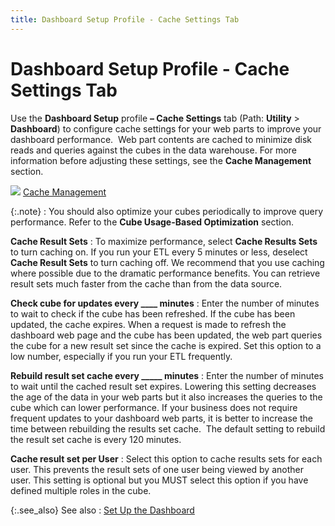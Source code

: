 ```yaml
---
title: Dashboard Setup Profile - Cache Settings Tab
---
```


# Dashboard Setup Profile - Cache Settings Tab


Use the **Dashboard Setup** profile **– Cache Settings** tab (Path: **Utility**  > **Dashboard**) to configure cache  settings for your web parts to improve your dashboard performance.  Web  part contents are cached to minimize disk reads and queries against the  cubes in the data warehouse. For more information before adjusting these  settings, see the **Cache 
 Management** section.


![]({{site.db_baseurl}}/img/lens.gif) [Cache  Management]({{site.db_baseurl}}/create-and-set-up-the-database-and-dashboard/set-up-the-dashboard/cache_management_set_up_the_dashboard_ead.html)


{:.note}
: You should also optimize your cubes periodically  to improve query performance. Refer to the **Cube 
 Usage-Based Optimization** section.


**Cache Result Sets**
: To maximize performance, select **Cache 
 Results Sets** to turn caching on. If you run your ETL every 5 minutes  or less, deselect **Cache Result Sets**  to turn caching off. We recommend that you use caching where possible  due to the dramatic performance benefits. You can retrieve result sets  much faster from the cache than from the data source.


**Check cube for updates every \_\_\_\_ minutes**
: Enter the number of minutes to wait to check if  the cube has been refreshed. If the cube has been updated, the cache expires.  When a request is made to refresh the dashboard web page and the cube  has been updated, the web part queries the cube for a new result set since  the cache is expired. Set this option to a low number, especially if you  run your ETL frequently.


**Rebuild result set cache every \_\_\_\_\_ minutes**
: Enter the number of minutes to wait until the cached  result set expires. Lowering this setting decreases the age of the data  in your web parts but it also increases the queries to the cube which  can lower performance. If your business does not require frequent updates  to your dashboard web parts, it is better to increase the time between  rebuilding the results set cache.  The  default setting to rebuild the result set cache is every 120 minutes.


**Cache result set per User**
: Select this option to cache results sets for each  user. This prevents the result sets of one user being viewed by another  user. This setting is optional but you MUST select this option if you  have defined multiple roles in the cube.


{:.see_also}
See also
: [Set Up the  Dashboard]({{site.db_baseurl}}/create-and-set-up-the-database-and-dashboard/set-up-the-dashboard/set_up_the_dashboard_ead.html)
